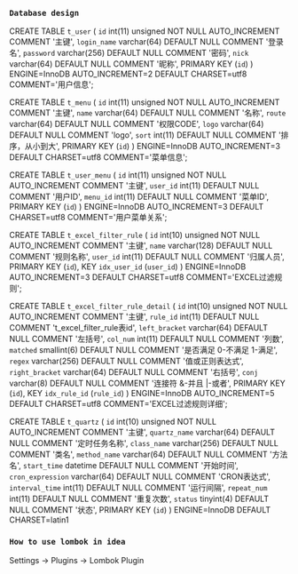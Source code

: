 ### `Database design`

CREATE TABLE `t_user` (
  `id` int(11) unsigned NOT NULL AUTO_INCREMENT COMMENT '主键',
  `login_name` varchar(64) DEFAULT NULL COMMENT '登录名',
  `password` varchar(256) DEFAULT NULL COMMENT '密码',
  `nick` varchar(64) DEFAULT NULL COMMENT '昵称',
  PRIMARY KEY (`id`)
) ENGINE=InnoDB AUTO_INCREMENT=2 DEFAULT CHARSET=utf8 COMMENT='用户信息';

CREATE TABLE `t_menu` (
  `id` int(11) unsigned NOT NULL AUTO_INCREMENT COMMENT '主键',
  `name` varchar(64) DEFAULT NULL COMMENT '名称',
  `route` varchar(64) DEFAULT NULL COMMENT '权限CODE',
  `logo` varchar(64) DEFAULT NULL COMMENT 'logo',
  `sort` int(11) DEFAULT NULL COMMENT '排序，从小到大',
  PRIMARY KEY (`id`)
) ENGINE=InnoDB AUTO_INCREMENT=3 DEFAULT CHARSET=utf8 COMMENT='菜单信息';

CREATE TABLE `t_user_menu` (
  `id` int(11) unsigned NOT NULL AUTO_INCREMENT COMMENT '主键',
  `user_id` int(11) DEFAULT NULL COMMENT '用户ID',
  `menu_id` int(11) DEFAULT NULL COMMENT '菜单ID',
  PRIMARY KEY (`id`)
) ENGINE=InnoDB AUTO_INCREMENT=3 DEFAULT CHARSET=utf8 COMMENT='用户菜单关系';

CREATE TABLE `t_excel_filter_rule` (
  `id` int(10) unsigned NOT NULL AUTO_INCREMENT COMMENT '主键',
  `name` varchar(128) DEFAULT NULL COMMENT '规则名称',
  `user_id` int(11) DEFAULT NULL COMMENT '归属人员',
  PRIMARY KEY (`id`),
  KEY `idx_user_id` (`user_id`)
) ENGINE=InnoDB AUTO_INCREMENT=3 DEFAULT CHARSET=utf8 COMMENT='EXCEL过滤规则';

CREATE TABLE `t_excel_filter_rule_detail` (
  `id` int(10) unsigned NOT NULL AUTO_INCREMENT COMMENT '主键',
  `rule_id` int(11) DEFAULT NULL COMMENT 't_excel_filter_rule表id',
  `left_bracket` varchar(64) DEFAULT NULL COMMENT '左括号',
  `col_num` int(11) DEFAULT NULL COMMENT '列数',
  `matched` smallint(6) DEFAULT NULL COMMENT '是否满足 0-不满足 1-满足',
  `regex` varchar(256) DEFAULT NULL COMMENT '值或正则表达式',
  `right_bracket` varchar(64) DEFAULT NULL COMMENT '右括号',
  `conj` varchar(8) DEFAULT NULL COMMENT '连接符 &-并且 |-或者',
  PRIMARY KEY (`id`),
  KEY `idx_rule_id` (`rule_id`)
) ENGINE=InnoDB AUTO_INCREMENT=5 DEFAULT CHARSET=utf8 COMMENT='EXCEL过滤规则详细';

CREATE TABLE `t_quartz` (
  `id` int(10) unsigned NOT NULL AUTO_INCREMENT COMMENT '主键',
  `quartz_name` varchar(64) DEFAULT NULL COMMENT '定时任务名称',
  `class_name` varchar(256) DEFAULT NULL COMMENT '类名',
  `method_name` varchar(64) DEFAULT NULL COMMENT '方法名',
  `start_time` datetime DEFAULT NULL COMMENT '开始时间',
  `cron_expression` varchar(64) DEFAULT NULL COMMENT 'CRON表达式',
  `interval_time` int(11) DEFAULT NULL COMMENT '运行间隔',
  `repeat_num` int(11) DEFAULT NULL COMMENT '重复次数',
  `status` tinyint(4) DEFAULT NULL COMMENT '状态',
  PRIMARY KEY (`id`)
) ENGINE=InnoDB DEFAULT CHARSET=latin1


### `How to use lombok in idea`

Settings -> Plugins -> Lombok Plugin
